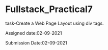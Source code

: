 # Fullstack_Practical7

task-Create a Web Page Layout using div tags.

Assigned date:02-09-2021

Submission Date:02-09-2021
